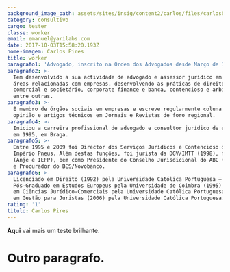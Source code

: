 ```yaml
---
background_image_path: assets/sites/insig/content2/carlos/files/carlosb390.jpg
category: consultivo
cargo: tester
classe: worker
email: emanuel@yarilabs.com
date: 2017-10-03T15:58:20.193Z
nome-imagem: Carlos Pires
title: worker
paragrafo1: 'Advogado, inscrito na Ordem dos Advogados desde Março de 1995.'
paragrafo2: >-
  Tem desenvolvido a sua actividade de advogado e assessor jurídico em diversas
  áreas relacionadas com empresas, desenvolvendo as práticas de direito
  comercial e societário, corporate finance e banca, contencioso e arbitragem,
  entre outras.
paragrafo3: >-
  É membro de órgãos sociais em empresas e escreve regularmente coluna de
  opinião e artigos técnicos em Jornais e Revistas de foro regional.
paragrafo4: >-
  Iniciou a carreira profissional de advogado e consultor jurídico de empresas
  em 1995, em Braga.
paragrafo5: >-
  Entre 1995 e 2009 foi Director dos Serviços Jurídicos e Contencioso do Grupo
  Império Pneus. Além destas funções, foi jurista da DGV/IMTT (1998), formador
  (Anje e IEFP), bem como Presidente do Conselho Jurisdicional do ABC (andebol)
  e Procurador do BES/Novobanco.
paragrafo6: >-
  Licenciado em Direito (1992) pela Universidade Católica Portuguesa – Lisboa,
  Pós-Graduado em Estudos Europeus pela Universidade de Coimbra (1995) e Mestre
  em Ciências Jurídico-Comerciais pela Universidade Católica Portuguesa. Masters
  em Gestão para Juristas (2006) pela Universidade Católica Portuguesa.
rating: '1'
titulo: Carlos Pires
---
```

**Aqui** vai mais um teste brilhante. 

# Outro paragrafo.
